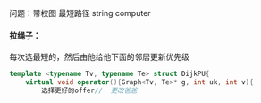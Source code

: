 问题：带权图 最短路径
string computer

#### 拉绳子：
每次选最短的，然后由他给他下面的邻居更新优先级
```c++
template <typename Tv, typename Te> struct DijkPU{
    virtual void operator(){Graph<Tv, Te>* g, int uk, int v){
        选择更好的offer//  更改爸爸
```
